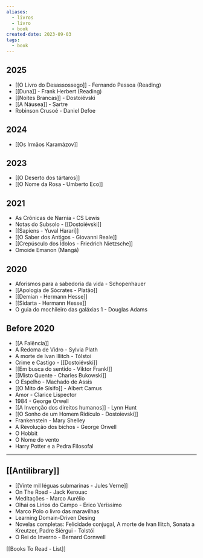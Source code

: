 ```yaml
---
aliases:
  - livros
  - livro
  - book
created-date: 2023-09-03
tags:
  - book
---
```


## 2025

- [[O Livro do Desassossego]] - Fernando Pessoa (Reading)
- [[Duna]] - Frank Herbert (Reading)
- [[Noites Brancas]] - Dostoiévski
- [[A Náusea]] - Sartre
- Robinson Crusoé - Daniel Defoe

## 2024
- [[Os Irmãos Karamázov]]

## 2023
- [[O Deserto dos tártaros]]
- [[O Nome da Rosa - Umberto Eco]]

## 2021
- As Crônicas de Narnia - CS Lewis
- Notas do Subsolo - [[Dostoiévski]]
- [[Sapiens - Yuval Harari]]
- [[O Saber dos Antigos - Giovanni Reale]]
- [[Crepúsculo dos Ídolos - Friedrich Nietzsche]]
- Omoide Emanon (Mangá)

## 2020
- Aforismos para a sabedoria da vida - Schopenhauer
- [[Apologia de Sócrates - Platão]]
- [[Demian - Hermann Hesse]]
- [[Sidarta - Hermann Hesse]]
- O guia do mochileiro das galáxias 1 - Douglas Adams

## Before 2020
- [[A Falência]]
- A Redoma de Vidro - Sylvia Plath
- A morte de Ivan Illitch - Tólstoi
- Crime e Castigo - [[Dostoiévski]]
- [[Em busca do sentido - Viktor Frankl]]
- [[Misto Quente - Charles Bukowski]]
- O Espelho - Machado de Assis
- [[O Mito de Sísifo]] - Albert Camus
- Amor - Clarice Lispector
- 1984 - George Orwell
- [[A Invenção dos direitos humanos]] - Lynn Hunt
- [[O Sonho de um Homem Ridículo - Dostoievski]]
- Frankenstein - Mary Shelley
- A Revolução dos bichos - George Orwell
- O Hobbit
- O Nome do vento
- Harry Potter e a Pedra Filosofal


---

## [[Antilibrary]]

- [[Vinte mil léguas submarinas - Jules Verne]] 
- On The Road - Jack Kerouac
- Meditações - Marco Aurélio
- Olhai os Lirios do Campo - Erico Veríssimo
- Marco Polo o livro das maravilhas 
- Learning Domain-Driven Desing
- Novelas completas: Felicidade conjugal, A morte de Ivan Ilitch, Sonata a Kreutzer, Padre Siérgui - Tolstói
- O Rei do Inverno - Bernard Cornwell


[[Books To Read - List]]